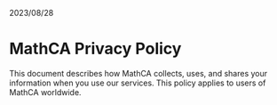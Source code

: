 2023/08/28
# MathCA Privacy Policy

This document describes how MathCA collects, uses, and shares your information when you use our services. This policy applies to users of MathCA worldwide.